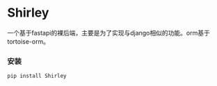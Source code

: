 # Shirley
一个基于fastapi的裸后端，主要是为了实现与django相似的功能。orm基于tortoise-orm。

### 安装
```shell script
pip install Shirley
```

